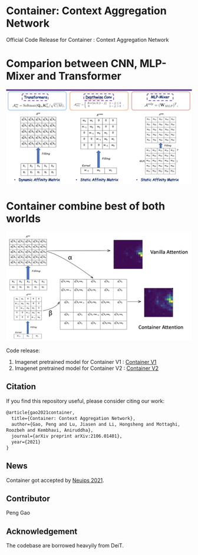 # Container: Context Aggregation Network

Official Code Release for Container : Context Aggregation Network

# Comparion between CNN, MLP-Mixer and Transformer
![Container](conv_mlp_transformer.jpg)
# Container combine best of both worlds
![Container](container.jpg)

Code release:

1. Imagenet pretrained model for Container V1 : [Container V1](https://github.com/allenai/container)
2. Imagenet pretrained model for Container V2 : [Container V2](https://github.com/gaopengcuhk/Contianer-V2)



## Citation
If you find this repository useful, please consider citing our work:
```
@article{gao2021container,
  title={Container: Context Aggregation Network},
  author={Gao, Peng and Lu, Jiasen and Li, Hongsheng and Mottaghi, Roozbeh and Kembhavi, Aniruddha},
  journal={arXiv preprint arXiv:2106.01401},
  year={2021}
}
```

## News
Container got accepted by [Neuips 2021](https://nips.cc/Conferences/2021).

## Contributor
Peng Gao

## Acknowledgement
The codebase are borrowed heavyily from DeiT.

